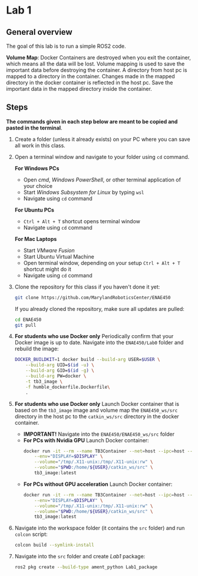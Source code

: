 # Lab 1

## General overview

The goal of this lab is to run a simple ROS2 code.

**Volume Map**: Docker Containers are destroyed when you exit the container, which means all the data will be lost. Volume mapping is used to save the important data before destroying the container. A directory from host pc is mapped to a directory in the container. Changes made in the mapped directory in the docker container is reflected in the host pc. Save the important data in the mapped directory inside the container.

## Steps

**The commands given in each step below are meant to be copied and pasted in the terminal**.

1. Create a folder (unless it already exists) on your PC where you can save all work in this class.
2. Open a terminal window and navigate to your folder using `cd` command.

    **For Windows PCs**
    * Open *cmd*, *Windows PowerShell*, or other terminal application of your choice
    * Start *Windows Subsystem for Linux* by typing `wsl`
    * Navigate using `cd` command

    **For Ubuntu PCs**
    * `Ctrl + Alt + T` shortcut opens terminal window
    * Navigate using `cd` command

    **For Mac Laptops**
    * Start *VMware Fusion*
    * Start Ubuntu Virtual Machine
    * Open terminal window, depending on your setup `Ctrl + Alt + T` shortcut might do it
    * Navigate using `cd` command

3. Clone the repository for this class if you haven't done it yet:

    ```bash
    git clone https://github.com/MarylandRoboticsCenter/ENAE450
    ```
    If you already cloned the repository, make sure all updates are pulled:

    ```bash
    cd ENAE450
    git pull
    ```

4. **For students who use Docker only** Periodically confirm that your Docker image is up to date. Navigate into the `ENAE450/Lab0` folder and rebuild the image:
    ```bash
    DOCKER_BUILDKIT=1 docker build --build-arg USER=$USER \
        --build-arg UID=$(id -u) \
        --build-arg GID=$(id -g) \
        --build-arg PW=docker \
        -t tb3_image \
        -f humble_dockerfile.Dockerfile\
        .
    ```

5. **For students who use Docker only** Launch Docker container that is based on the `tb3_image` image and volume map the `ENAE450_ws/src` directory in the host pc to the `catkin_ws/src` directory in the docker container.
    * **IMPORTANT!** Navigate into the `ENAE450/ENAE450_ws/src` folder
    * **For PCs with Nvidia GPU** Launch Docker container:
        ```bash
        docker run -it --rm --name TB3Container --net=host --ipc=host --pid=host --gpus=all --runtime=nvidia --privileged \
            --env="DISPLAY=$DISPLAY" \
            --volume="/tmp/.X11-unix:/tmp/.X11-unix:rw" \
            --volume="$PWD:/home/${USER}/catkin_ws/src" \
            tb3_image:latest
        ```
    * **For PCs without GPU acceleration** Launch Docker container:
        ```bash
        docker run -it --rm --name TB3Container --net=host --ipc=host --pid=host --privileged \
            --env="DISPLAY=$DISPLAY" \
            --volume="/tmp/.X11-unix:/tmp/.X11-unix:rw" \
            --volume="$PWD:/home/${USER}/catkin_ws/src" \
            tb3_image:latest
        ```        

6. Navigate into the workspace folder (it contains the `src` folder) and run `colcon` script:
    ```bash
    colcon build --symlink-install
    ```
7. Navigate into the `src` folder and create *Lab1* package:
    ```bash
    ros2 pkg create --build-type ament_python Lab1_package
    ```    



